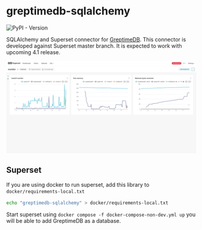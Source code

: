 # greptimedb-sqlalchemy

![PyPI - Version](https://img.shields.io/pypi/v/greptimedb-sqlalchemy)

SQLAlchemy and Superset connector for
[GreptimeDB](https://github.com/greptimeteam/greptimedb). This
connector is developed against Superset master branch. It is expected
to work with upcoming 4.1 release.

![screenshot](screenshot.png)

## Superset

If you are using docker to run superset, add this library to
`docker/requirements-local.txt`

```bash
echo "greptimedb-sqlalchemy" > docker/requirements-local.txt
```

Start superset using `docker compose -f docker-compose-non-dev.yml up` you will
be able to add GreptimeDB as a database.
